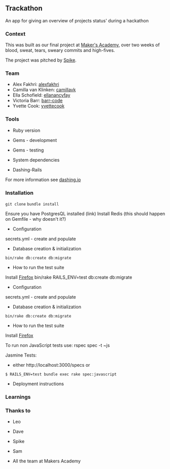 ## Trackathon
An app for giving an overview of projects status' during a hackathon


### Context
This was built as our final project at [Maker's Academy](www.makersacademy.com), over two weeks of blood, sweat, tears, sweary commits and high-fives.

The project was pitched by [Spike](https://github.com/spike01).


### Team

* Alex Fakhri: [alexfakhri](https://github.com/alexfakhri)
* Camilla van Klinken: [camillavk](https://github.com/camillavk)
* Ella Schofield: [ellanancyfay](https://github.com/EllaNancyFay)
* Victoria Barr: [barr-code](https://github.com/barr-code)
* Yvette Cook: [yvettecook](https://github.com/yvettecook)

### Tools

* Ruby version
* Gems - development
* Gems - testing
* System dependencies

* Dashing-Rails

For more information see [dashing.io](http://dashing.io/)


### Installation

`git clone`
`bundle install`

Ensure you have PostgresQL installed (link)
Install Redis (this should happen on Gemfile - why doesn't it?)

* Configuration

secrets.yml - create and populate

* Database creation & initialization

`bin/rake db:create db:migrate`



* How to run the test suite


Install [Firefox](https://www.mozilla.org/en-GB/firefox/new/)
bin/rake RAILS_ENV=test db:create db:migrate

* Configuration

secrets.yml - create and populate

* Database creation & initialization

`bin/rake db:create db:migrate`

* How to run the test suite

Install [Firefox](https://www.mozilla.org/en-GB/firefox/new/)

To run non JavaScript tests use: rspec spec -t ~js

Jasmine Tests:

* either http://localhost:3000/specs or

`$ RAILS_ENV=test bundle exec rake spec:javascript`


* Deployment instructions




### Learnings



### Thanks to

* Leo
* Dave
* Spike
* Sam

* All the team at Makers Academy
